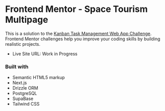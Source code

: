 # Frontend Mentor - Space Tourism Multipage

This is a solution to the [Kanban Task Management Web App Challenge](https://www.frontendmentor.io/challenges/kanban-task-management-web-app-wgQLt-HlbB). Frontend Mentor challenges help you improve your coding skills by building realistic projects. 

- Live Site URL: Work in Progress

### Built with

- Semantic HTML5 markup
- Next.js
- Drizzle ORM
- PostgreSQL
- SupaBase
- Tailwind CSS
